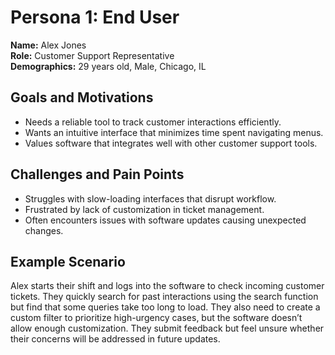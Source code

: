 # Persona 1: End User

**Name:** Alex Jones  
**Role:** Customer Support Representative  
**Demographics:** 29 years old, Male, Chicago, IL

## Goals and Motivations

- Needs a reliable tool to track customer interactions efficiently.
- Wants an intuitive interface that minimizes time spent navigating menus.
- Values software that integrates well with other customer support tools.

## Challenges and Pain Points

- Struggles with slow-loading interfaces that disrupt workflow.
- Frustrated by lack of customization in ticket management.
- Often encounters issues with software updates causing unexpected changes.

## Example Scenario

Alex starts their shift and logs into the software to check incoming customer tickets. They quickly search for past interactions using the search function but find that some queries take too long to load. They also need to create a custom filter to prioritize high-urgency cases, but the software doesn’t allow enough customization. They submit feedback but feel unsure whether their concerns will be addressed in future updates.

